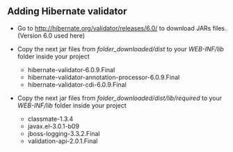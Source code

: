 ## Adding Hibernate validator
- Go to http://hibernate.org/validator/releases/6.0/ to download JARs files. (Version 6.0 used here)
- Copy the next jar files from *folder_downloaded/dist* to your *WEB-INF/lib* folder inside your project
    - hibernate-validator-6.0.9.Final
    - hibernate-validator-annotation-processor-6.0.9.Final
    - hibernate-validator-cdi-6.0.9.Final

- Copy the next jar files from *folder_downloaded/dist/lib/required* to your *WEB-INF/lib* folder inside your project
    - classmate-1.3.4
    - javax.el-3.0.1-b09
    - jboss-logging-3.3.2.Final
    - validation-api-2.0.1.Final
    